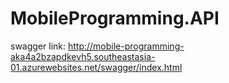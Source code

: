 # MobileProgramming.API

swagger link:
http://mobile-programming-aka4a2bzapdkevh5.southeastasia-01.azurewebsites.net/swagger/index.html
